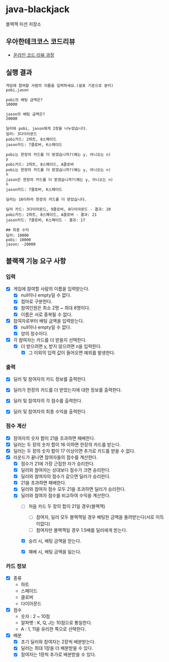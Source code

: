 # java-blackjack

블랙잭 미션 저장소

## 우아한테크코스 코드리뷰

- [온라인 코드 리뷰 과정](https://github.com/woowacourse/woowacourse-docs/blob/master/maincourse/README.md)

## 실행 결과
```
게임에 참여할 사람의 이름을 입력하세요.(쉼표 기준으로 분리)
pobi,jason

pobi의 배팅 금액은?
10000

jason의 배팅 금액은?
20000

딜러와 pobi, jason에게 2장을 나누었습니다.
딜러: 3다이아몬드
pobi카드: 2하트, 8스페이드
jason카드: 7클로버, K스페이드

pobi는 한장의 카드를 더 받겠습니까?(예는 y, 아니오는 n)
y
pobi카드: 2하트, 8스페이드, A클로버
pobi는 한장의 카드를 더 받겠습니까?(예는 y, 아니오는 n)
n
jason은 한장의 카드를 더 받겠습니까?(예는 y, 아니오는 n)
n
jason카드: 7클로버, K스페이드

딜러는 16이하라 한장의 카드를 더 받았습니다.

딜러 카드: 3다이아몬드, 9클로버, 8다이아몬드 - 결과: 20
pobi카드: 2하트, 8스페이드, A클로버 - 결과: 21
jason카드: 7클로버, K스페이드 - 결과: 17

## 최종 수익
딜러: 10000
pobi: 10000 
jason: -20000
```

## 블랙잭 기능 요구 사항
### 입력
- [x] 게임에 참여할 사람의 이름을 입력받는다.
  - [x] null이나 empty일 수 없다.
  - [x] 컴마로 구분한다.
  - [x] 참여인원은 최소 2명 ~ 최대 8명이다.
  - [x] 이름은 서로 중복될 수 없다.
- [x] 참여자로부터 배팅 금액을 입력받는다.
  - [x] null이나 empty일 수 없다.
  - [x] 양의 정수이다.
- [x] 각 참여자는 카드를 더 받을지 선택한다.
  - [x] 더 받으려면 y, 받지 않으려면 n을 입력한다.
    - [x] 그 이외의 입력 값이 들어오면 예외를 발생한다.

### 출력
- [x] 딜러 및 참여자의 카드 정보를 출력한다.
- [x] 딜러가 한장의 카드를 더 받았는지에 대한 정보를 출력한다.
- [x] 딜러 및 참여자의 각 점수를 출력한다. 
- [x] 딜러 및 참여자의 최종 수익을 출력한다.


### 점수 계산
  - [x] 참여자의 숫자 합이 21을 초과하면 패배한다.
  - [x] 딜러는 두 장의 숫자 합이 16 이하면 한장의 카드를 받는다.
  - [x] 딜러는 두 장의 숫자 합이 17 이상이면 추가로 카드를 받을 수 없다.
- [x] 라운드가 끝나면 참여자들의 점수를 계산한다.
  - [x] 점수가 21에 가장 근접한 자가 승리한다.
  - [x] 딜러와 참여자는 상대보다 점수가 크면 승리한다.
  - [x] 딜러와 참여자의 점수가 같으면 딜러가 승리한다.
  - [x] 21을 초과하면 패배한다.
  - [x] 딜러와 참여자 점수 모두 21을 초과하면 딜러가 승리한다.
  - [x] 딜러와 참여자 점수를 비교하여 수익을 계산한다.
    - [ ] 처음 카드 두 장의 합이 21일 경우(블랙잭)
      - [ ] 참여자, 딜러 모두 블랙잭일 경우 배팅한 금액을 돌려받는다(서로 이득이없다)
      - [ ] 참여자만 블랙잭일 경우 1.5배를 딜러에게 받는다.
    - [x] 승리 시, 배팅 금액을 얻는다.
    - [x] 패배 시, 배팅 금액을 잃는다.


### 카드 정보
- [x] 종류
  - 하트
  - 스페이드
  - 클로버 
  - 다이아몬드
- [x] 점수 
  - 숫자 : 2 ~ 10점
  - 알파벳 : K, Q, J는 10점으로 통일한다.
  - A : 1, 11을 유리한 쪽으로 선택한다.
- [x] 배분
  - [x] 초기 딜러와 참여자는 2장씩 배분받는다.
  - [x] 딜러는 최대 1장을 더 배분받을 수 있다.
  - [x] 참여자는 1장씩 추가로 배분받을 수 있다.
